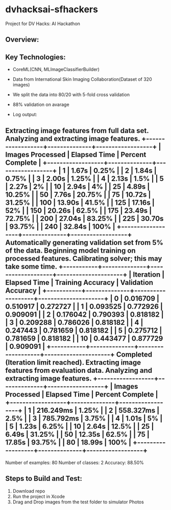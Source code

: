 # dvhacksai-sfhackers
Project for DV Hacks: AI Hackathon


## Overview:

## Key Technologies:
- CoreML(CNN, MLImageClassifierBuilder)
- Data from International Skin Imaging Collaboration(Dataset of 320 images)
- We split the data into 80/20 with 5-fold cross validation
- 88% validation on avarage 

- Log output:

Extracting image features from full data set.
Analyzing and extracting image features.
+------------------+--------------+------------------+
| Images Processed | Elapsed Time | Percent Complete |
+------------------+--------------+------------------+
| 1                | 1.67s        | 0.25%            |
| 2                | 1.84s        | 0.75%            |
| 3                | 2.00s        | 1.25%            |
| 4                | 2.13s        | 1.5%             |
| 5                | 2.27s        | 2%               |
| 10               | 2.94s        | 4%               |
| 25               | 4.89s        | 10.25%           |
| 50               | 7.76s        | 20.75%           |
| 75               | 10.72s       | 31.25%           |
| 100              | 13.90s       | 41.5%            |
| 125              | 17.16s       | 52%              |
| 150              | 20.26s       | 62.5%            |
| 175              | 23.49s       | 72.75%           |
| 200              | 27.04s       | 83.25%           |
| 225              | 30.70s       | 93.75%           |
| 240              | 32.84s       | 100%             |
+------------------+--------------+------------------+
Automatically generating validation set from 5% of the data.
Beginning model training on processed features. 
Calibrating solver; this may take some time.
+-----------+--------------+-------------------+---------------------+
| Iteration | Elapsed Time | Training Accuracy | Validation Accuracy |
+-----------+--------------+-------------------+---------------------+
| 0         | 0.016709     | 0.510917          | 0.272727            |
| 1         | 0.093525     | 0.772926          | 0.909091            |
| 2         | 0.176042     | 0.790393          | 0.818182            |
| 3         | 0.209288     | 0.786026          | 0.818182            |
| 4         | 0.247443     | 0.781659          | 0.818182            |
| 5         | 0.275712     | 0.781659          | 0.818182            |
| 10        | 0.443477     | 0.877729          | 0.909091            |
+-----------+--------------+-------------------+---------------------+
Completed (Iteration limit reached).
Extracting image features from evaluation data.
Analyzing and extracting image features.
+------------------+--------------+------------------+
| Images Processed | Elapsed Time | Percent Complete |
+------------------+--------------+------------------+
| 1                | 216.249ms    | 1.25%            |
| 2                | 558.327ms    | 2.5%             |
| 3                | 785.792ms    | 3.75%            |
| 4                | 1.01s        | 5%               |
| 5                | 1.23s        | 6.25%            |
| 10               | 2.64s        | 12.5%            |
| 25               | 6.49s        | 31.25%           |
| 50               | 12.35s       | 62.5%            |
| 75               | 17.85s       | 93.75%           |
| 80               | 18.99s       | 100%             |
+------------------+--------------+------------------+
----------------------------------
Number of examples: 80
Number of classes: 2
Accuracy: 88.50%


## Steps to Build and Test:
1. Download repo
2. Run the project in Xcode
3. Drag and Drop images from the test folder to simulator Photos 

